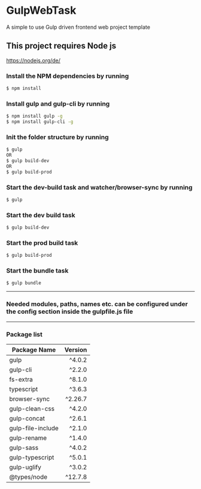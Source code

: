# GulpWebTask

A simple to use Gulp driven frontend web project template

## This project requires Node js

https://nodejs.org/de/

### Install the NPM dependencies by running

```bash
$ npm install
```

### Install gulp and gulp-cli by running

```bash
$ npm install gulp -g
$ npm install gulp-cli -g
```

### Init the folder structure by running

```bash
$ gulp
OR
$ gulp build-dev
OR
$ gulp build-prod
```

### Start the dev-build task and watcher/browser-sync by running

```bash
$ gulp
```

### Start the dev build task

```bash
$ gulp build-dev
```

### Start the prod build task

```bash
$ gulp build-prod
```

### Start the bundle task

```bash
$ gulp bundle
```

<hr>

### Needed modules, paths, names etc. can be configured under the config section inside the gulpfile.js file

<hr>

### Package list

| Package Name      | Version |
|-------------------|--------:|
| gulp              | ^4.0.2  |
| gulp-cli          | ^2.2.0  |
| fs-extra          | ^8.1.0  |
| typescript        | ^3.6.3  |
| browser-sync      | ^2.26.7 |
| gulp-clean-css    | ^4.2.0  |
| gulp-concat       | ^2.6.1  |
| gulp-file-include | ^2.1.0  |
| gulp-rename       | ^1.4.0  |
| gulp-sass         | ^4.0.2  |
| gulp-typescript   | ^5.0.1  |
| gulp-uglify       | ^3.0.2  |
| @types/node       | ^12.7.8 |
